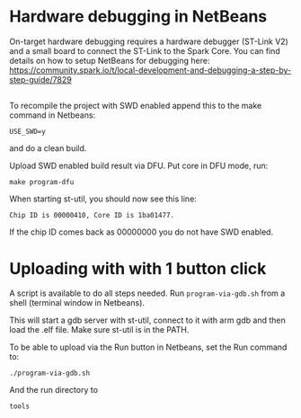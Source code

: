 # Hardware debugging in NetBeans
On-target hardware debugging requires a hardware debugger (ST-Link V2) and a 
small board to connect the ST-Link to the Spark Core.
You can find details on how to setup NetBeans for debugging here:
https://community.spark.io/t/local-development-and-debugging-a-step-by-step-guide/7829


##
To recompile the project with SWD enabled append this to the make command in Netbeans:

```
USE_SWD=y
```

and do a clean build.

Upload SWD enabled build result via DFU. Put core in DFU mode, run:

```
make program-dfu
```

When starting st-util, you should now see this line:

```
Chip ID is 00000410, Core ID is 1ba01477.
```
If the chip ID comes back as 00000000 you do not have SWD enabled.

# Uploading with with 1 button click

A script is available to do all steps needed.
Run ```program-via-gdb.sh``` from a shell (terminal window in Netbeans).

This will start a gdb server with st-util, connect to it with arm gdb and then load the .elf file.
Make sure st-util is in the PATH.

To be able to upload via the Run button in Netbeans, set the Run command to:
```
./program-via-gdb.sh
```
And the run directory to
```
tools
```
